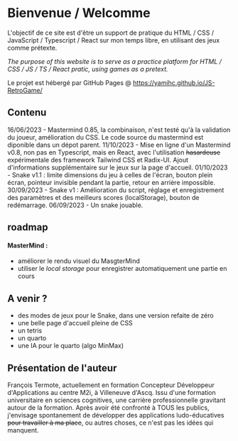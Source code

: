 # Bienvenue / Welcomme

L'objectif de ce site est d'être un support de pratique du HTML / CSS / JavaScript / Typescript / React sur mon temps libre, en utilisant des jeux comme prétexte.

*The purpose of this website is to serve as a practice platform for HTML / CSS / JS / TS / React pratic, using games as a pretext.*


Le projet est hébergé par GitHub Pages @ https://yamihc.github.io/JS-RetroGame/


## Contenu

16/06/2023 - Mastermind 0.85, la combinaison, n'est testé qu'à la validation du joueur, amélioration du CSS. Le code source du mastermind est diponible dans un dépot parent.
11/10/2023 - Mise en ligne d'un Mastermind v0.8, non pas en Typescript, mais en React, avec l'utilisation ~~hasardeuse~~ expérimentale des framework Tailwind CSS et Radix-UI. Ajout d'informations supplémentaire sur le jeux sur la page d'accueil.
01/10/2023 - Snake v1.1 : limite dimensions du jeu à celles de l'écran, bouton plein écran, pointeur invisible pendant la partie, retour en arrière impossible.
30/09/2023 - Snake v1 : Amélioration du script, réglage et enregistrement des paramètres et des meilleurs scores (localStorage), bouton de redémarrage.
06/09/2023 - Un snake jouable.


## roadmap

#### MasterMind :
- améliorer le rendu visuel du MasgterMind
- utiliser le *local storage* pour enregistrer automatiquement une partie en cours


## A venir ?

- des modes de jeux pour le Snake, dans une version refaite de zéro
- une belle page d'accueil pleine de CSS
- un tetris
- un quarto
- une IA pour le quarto (algo MinMax)


## Présentation de l'auteur

François Termote, actuellement en formation Concepteur Développeur d'Applications au centre M2i, à Villeneuve d'Ascq. Issu d'une formation universitaire en sciences cognitives, une carrière professionnelle gravitant autour de la formation. Après avoir été confronté à TOUS les publics, j'envisage spontanement de développer des applications ludo-éducatives ~~pour travailler à ma place~~, ou autres choses, ce n'est pas les idées qui manquent.

